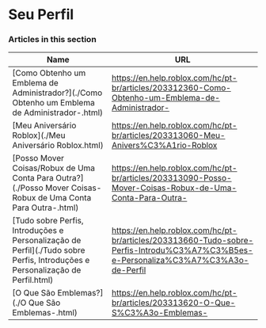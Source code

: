 # Seu Perfil  
### Articles in this section
Name|URL
-|-
[Como Obtenho um Emblema de Administrador?](./Como Obtenho um Emblema de Administrador-.html) |https://en.help.roblox.com/hc/pt-br/articles/203312360-Como-Obtenho-um-Emblema-de-Administrador-
[Meu Aniversário Roblox](./Meu Aniversário Roblox.html) |https://en.help.roblox.com/hc/pt-br/articles/203313060-Meu-Anivers%C3%A1rio-Roblox
[Posso Mover Coisas/Robux de Uma Conta Para Outra?](./Posso Mover Coisas-Robux de Uma Conta Para Outra-.html) |https://en.help.roblox.com/hc/pt-br/articles/203313090-Posso-Mover-Coisas-Robux-de-Uma-Conta-Para-Outra-
[Tudo sobre Perfis, Introduções e Personalização de Perfil](./Tudo sobre Perfis, Introduções e Personalização de Perfil.html) |https://en.help.roblox.com/hc/pt-br/articles/203313660-Tudo-sobre-Perfis-Introdu%C3%A7%C3%B5es-e-Personaliza%C3%A7%C3%A3o-de-Perfil
[O Que São Emblemas?](./O Que São Emblemas-.html) |https://en.help.roblox.com/hc/pt-br/articles/203313620-O-Que-S%C3%A3o-Emblemas-
